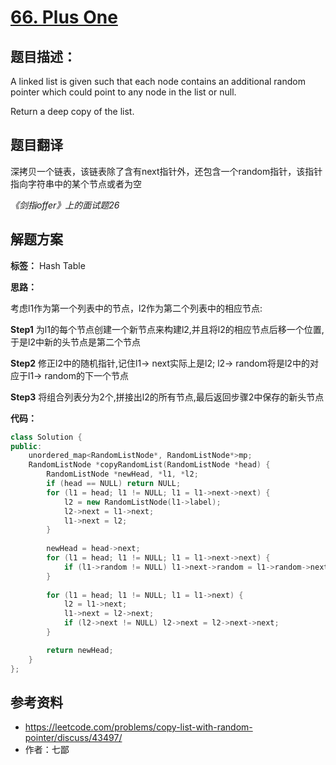 # [66. Plus One](https://leetcode.com/problems/plus-one/description/)

## 题目描述：

A linked list is given such that each node contains an additional random pointer which could point to any node in the list or null.

Return a deep copy of the list.

## 题目翻译

深拷贝一个链表，该链表除了含有next指针外，还包含一个random指针，该指针指向字符串中的某个节点或者为空

_《剑指offer》上的面试题26_

## 解题方案

**标签：** Hash Table

**思路：**

考虑l1作为第一个列表中的节点，l2作为第二个列表中的相应节点:

**Step1** 为l1的每个节点创建一个新节点来构建l2,并且将l2的相应节点后移一个位置, 于是l2中新的头节点是第二个节点

**Step2** 修正l2中的随机指针,记住l1-> next实际上是l2; l2-> random将是l2中的对应于l1-> random的下一个节点

**Step3** 将组合列表分为2个,拼接出l2的所有节点,最后返回步骤2中保存的新头节点

**代码：**

```c++
class Solution {
public:
    unordered_map<RandomListNode*, RandomListNode*>mp;
    RandomListNode *copyRandomList(RandomListNode *head) {
        RandomListNode *newHead, *l1, *l2;
        if (head == NULL) return NULL;
        for (l1 = head; l1 != NULL; l1 = l1->next->next) {
            l2 = new RandomListNode(l1->label);
            l2->next = l1->next;
            l1->next = l2;
        }
        
        newHead = head->next;
        for (l1 = head; l1 != NULL; l1 = l1->next->next) {
            if (l1->random != NULL) l1->next->random = l1->random->next;
        }
        
        for (l1 = head; l1 != NULL; l1 = l1->next) {
            l2 = l1->next;
            l1->next = l2->next;
            if (l2->next != NULL) l2->next = l2->next->next;
        }

        return newHead;
    }
};
```

## 参考资料

- https://leetcode.com/problems/copy-list-with-random-pointer/discuss/43497/
- 作者：七鄙